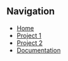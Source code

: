 ## Navigation
- [Home](/)
- [Project 1](/D:/Daily_Log/projects/project1.html)
- [Project 2](/D:/Daily_Log/projects/project2.html)
- [Documentation](/D:/Daily_Log/docs/README.html)
